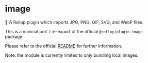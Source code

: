 # image

🍣 A Rollup plugin which imports JPG, PNG, GIF, SVG, and WebP files.

This is a minimal port / re-export of the official `@rollup/plugin-image` package.

Please refer to the official [README](https://github.com/rollup/plugins/tree/image-v2.0.6/packages/image) for further information.

Note: the module is currently limited to only bundling local images.
